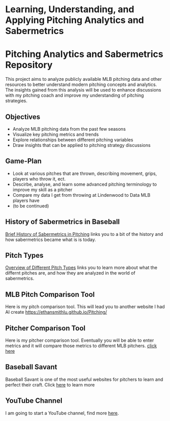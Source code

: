 # Learning, Understanding, and Applying Pitching Analytics and Sabermetrics

# Pitching Analytics and Sabermetrics Repository

This project aims to analyze publicly available MLB pitching data and other resources to better understand modern pitching concepts and analytics. The insights gained from this analysis will be used to enhance discussions with my pitching coach and improve my understanding of pitching strategies.

## Objectives
- Analyze MLB pitching data from the past few seasons
- Visualize key pitching metrics and trends
- Explore relationships between different pitching variables
- Draw insights that can be applied to pitching strategy discussions

## Game-Plan
- Look at various pitches that are thrown, describing movement, grips, players who throw it, ect.
- Descirbe, analyse, and learn some advanced pitching terminology to improve my skill as a pitcher
- Compare my data I get from throwing at Lindenwood to Data MLB players have
- (to be continued)

## History of Sabermetrics in Baseball
[Brief History of Sabermetrics in Pitching](history-of-sabermetrics-and-analytics-in-pitching.md) links you to a bit of the history and how sabermetrics became what is is today.

## Pitch Types
[Overview of Different Pitch Types](baseball-pitches.md) links you to learn more about what the differnt pitches are, and how they are analyzed in the world of sabermetrics.

## MLB Pitch Comparison Tool
Here is my pitch comparison tool. This will lead you to another website I had AI create https://ethansmithlu.github.io/Pitching/

## Pitcher Comparison Tool
Here is my pitcher comparison tool. Eventually you will be able to enter metrics and it will compare those metrics to different MLB pitchers. [click here](pitcher_comparison_tool.md)

## Baseball Savant
Baseball Savant is one of the most useful websites for pitchers to learn and perfect their craft. Click [here](baseball-savant.md) to learn more

## YouTube Channel
I am going to start a YouTube channel, find more [here](master-the-mound.md).
